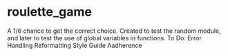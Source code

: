 # roulette_game
A 1/6 chance to get the correct choice.
Created to test the random module, and later to test the use of global variables in functions.
To Do:
  Error Handling
  Reformatting
  Style Guide Aadherence
  
